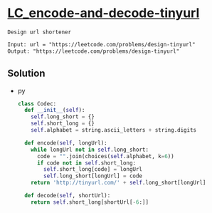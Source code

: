 # [LC_encode-and-decode-tinyurl](https://leetcode.com/problems/encode-and-decode-tinyurl)

```en
Design url shortener
```

```txt
Input: url = "https://leetcode.com/problems/design-tinyurl"
Output: "https://leetcode.com/problems/design-tinyurl"
```

## Solution

* py

  ```py
  class Codec:
    def __init__(self):
      self.long_short = {}
      self.short_long = {}
      self.alphabet = string.ascii_letters + string.digits

    def encode(self, longUrl):
      while longUrl not in self.long_short:
        code = "".join(choices(self.alphabet, k=6))
        if code not in self.short_long:
          self.short_long[code] = longUrl
          self.long_short[longUrl] = code
      return 'http://tinyurl.com/' + self.long_short[longUrl]

    def decode(self, shortUrl):
      return self.short_long[shortUrl[-6:]]
  ```
